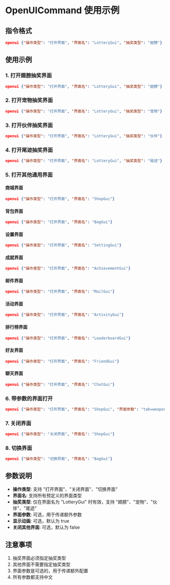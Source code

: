 # OpenUICommand 使用示例

## 指令格式

```json
openui {"操作类型": "打开界面", "界面名": "LotteryGui", "抽奖类型": "翅膀"}
```

## 使用示例

### 1. 打开翅膀抽奖界面
```json
openui {"操作类型": "打开界面", "界面名": "LotteryGui", "抽奖类型": "翅膀"}
```

### 2. 打开宠物抽奖界面
```json
openui {"操作类型": "打开界面", "界面名": "LotteryGui", "抽奖类型": "宠物"}
```

### 3. 打开伙伴抽奖界面
```json
openui {"操作类型": "打开界面", "界面名": "LotteryGui", "抽奖类型": "伙伴"}
```

### 4. 打开尾迹抽奖界面
```json
openui {"操作类型": "打开界面", "界面名": "LotteryGui", "抽奖类型": "尾迹"}
```

### 5. 打开其他通用界面

#### 商城界面
```json
openui {"操作类型": "打开界面", "界面名": "ShopGui"}
```

#### 背包界面
```json
openui {"操作类型": "打开界面", "界面名": "BagGui"}
```

#### 设置界面
```json
openui {"操作类型": "打开界面", "界面名": "SettingGui"}
```

#### 成就界面
```json
openui {"操作类型": "打开界面", "界面名": "AchievementGui"}
```

#### 邮件界面
```json
openui {"操作类型": "打开界面", "界面名": "MailGui"}
```

#### 活动界面
```json
openui {"操作类型": "打开界面", "界面名": "ActivityGui"}
```

#### 排行榜界面
```json
openui {"操作类型": "打开界面", "界面名": "LeaderboardGui"}
```

#### 好友界面
```json
openui {"操作类型": "打开界面", "界面名": "FriendGui"}
```

#### 聊天界面
```json
openui {"操作类型": "打开界面", "界面名": "ChatGui"}
```

### 6. 带参数的界面打开
```json
openui {"操作类型": "打开界面", "界面名": "ShopGui", "界面参数": "tab=weapon"}
```

### 7. 关闭界面
```json
openui {"操作类型": "关闭界面", "界面名": "ShopGui"}
```

### 8. 切换界面
```json
openui {"操作类型": "切换界面", "界面名": "BagGui"}
```

## 参数说明

- **操作类型**: 支持 "打开界面"、"关闭界面"、"切换界面"
- **界面名**: 支持所有预定义的界面类型
- **抽奖类型**: 仅在界面名为 "LotteryGui" 时有效，支持 "翅膀"、"宠物"、"伙伴"、"尾迹"
- **界面参数**: 可选，用于传递额外参数
- **显示动画**: 可选，默认为 true
- **关闭其他界面**: 可选，默认为 false

## 注意事项

1. 抽奖界面必须指定抽奖类型
2. 其他界面不需要指定抽奖类型
3. 界面参数是可选的，用于传递额外配置
4. 所有参数都支持中文












